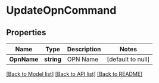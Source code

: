 # UpdateOpnCommand

## Properties
Name | Type | Description | Notes
------------ | ------------- | ------------- | -------------
**OpnName** | **string** | OPN Name | [default to null]

[[Back to Model list]](../README.md#documentation-for-models) [[Back to API list]](../README.md#documentation-for-api-endpoints) [[Back to README]](../README.md)


